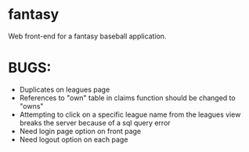 # fantasy
Web front-end for a fantasy baseball application.

# BUGS:
* Duplicates on leagues page
* References to "own" table in claims function should be changed to "owns"
* Attempting to click on a specific league name from the leagues view breaks the 
server because of a sql query error
* Need login page option on front page
* Need logout option on each page
